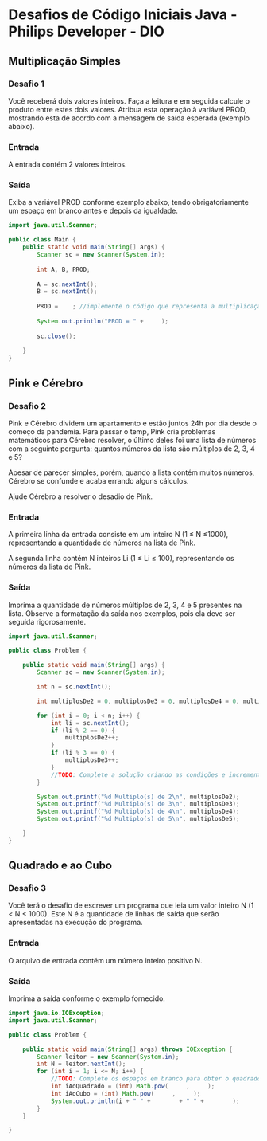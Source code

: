 # Desafios de Código Iniciais Java - Philips Developer - DIO

## Multiplicação Simples

### Desafio 1

Você receberá dois valores inteiros. Faça a leitura e em seguida calcule o produto entre estes dois valores. Atribua esta operação à variável PROD, mostrando esta de acordo com a mensagem de saída esperada (exemplo abaixo).   

### Entrada

A entrada contém 2 valores inteiros.

### Saída

Exiba a variável PROD conforme exemplo abaixo, tendo obrigatoriamente um espaço em branco antes e depois da igualdade.

```java
import java.util.Scanner;

public class Main {
	public static void main(String[] args) {
		Scanner sc = new Scanner(System.in);
		
		int A, B, PROD;
		
		A = sc.nextInt();
		B = sc.nextInt();
		
		PROD =    ; //implemente o código que representa a multiplicação.
		
		System.out.println("PROD = " +     );
		
		sc.close();
		
	}
}

```

## Pink e Cérebro

### Desafio 2

Pink e Cérebro dividem um apartamento e estão juntos 24h por dia desde o começo da pandemia. Para passar o temp, Pink cria problemas matemáticos para Cérebro resolver, o último deles foi uma lista de números com a seguinte pergunta: quantos números da lista são múltiplos de 2, 3, 4 e 5?

Apesar de parecer simples, porém, quando a lista contém muitos números, Cérebro se confunde e acaba errando alguns cálculos.

Ajude Cérebro a resolver o desadio de Pink.

### Entrada

A primeira linha da entrada consiste em um inteiro N (1 ≤ N ≤1000), representando a quantidade de números na lista de Pink.

A segunda linha contém N inteiros Li (1 ≤ Li ≤ 100), representando os números da lista de Pink.


### Saída

Imprima a quantidade de números múltiplos de 2, 3, 4 e 5 presentes na lista. Observe a formatação da saída nos exemplos, pois ela deve ser seguida rigorosamente.

```java
import java.util.Scanner;

public class Problem {

    public static void main(String[] args) {
        Scanner sc = new Scanner(System.in);

        int n = sc.nextInt();

        int multiplosDe2 = 0, multiplosDe3 = 0, multiplosDe4 = 0, multiplosDe5 = 0;

        for (int i = 0; i < n; i++) {
            int li = sc.nextInt();
            if (li % 2 == 0) {
                multiplosDe2++;
            }
            if (li % 3 == 0) {
                multiplosDe3++;
            }
            //TODO: Complete a solução criando as condições e incrementos para os múltiplos de 4 e 5.
        }

        System.out.printf("%d Multiplo(s) de 2\n", multiplosDe2);
        System.out.printf("%d Multiplo(s) de 3\n", multiplosDe3);
        System.out.printf("%d Multiplo(s) de 4\n", multiplosDe4);
        System.out.printf("%d Multiplo(s) de 5\n", multiplosDe5);

    }
}

```


## Quadrado e ao Cubo

### Desafio 3

Você terá o desafio de escrever um programa que leia um valor inteiro N (1 < N < 1000). Este N é a quantidade de linhas de saída que serão apresentadas na execução do programa.

### Entrada

O arquivo de entrada contém um número inteiro positivo N.


### Saída

Imprima a saída conforme o exemplo fornecido.


```java
import java.io.IOException;
import java.util.Scanner;

public class Problem {

    public static void main(String[] args) throws IOException {
        Scanner leitor = new Scanner(System.in);
        int N = leitor.nextInt();
        for (int i = 1; i <= N; i++) {
            //TODO: Complete os espaços em branco para obter o quadrado e o cubo de "i".
            int iAoQuadrado = (int) Math.pow(     ,     );
            int iAoCubo = (int) Math.pow(     ,     );
            System.out.println(i + " " +        + " " +        );
        }
    }

}

```